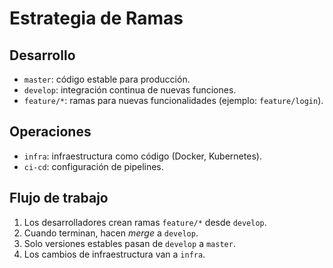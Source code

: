 # Estrategia de Ramas

## Desarrollo
- `master`: código estable para producción.
- `develop`: integración continua de nuevas funciones.
- `feature/*`: ramas para nuevas funcionalidades (ejemplo: `feature/login`).

## Operaciones
- `infra`: infraestructura como código (Docker, Kubernetes).
- `ci-cd`: configuración de pipelines.

## Flujo de trabajo
1. Los desarrolladores crean ramas `feature/*` desde `develop`.
2. Cuando terminan, hacen *merge* a `develop`.
3. Solo versiones estables pasan de `develop` a `master`.
4. Los cambios de infraestructura van a `infra`.
